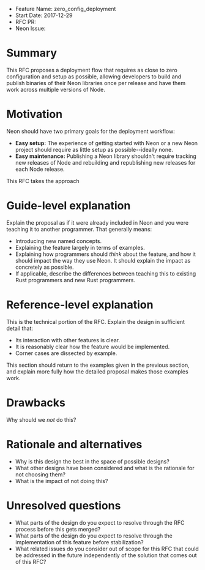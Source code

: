 - Feature Name: zero_config_deployment
- Start Date: 2017-12-29
- RFC PR: 
- Neon Issue: 

# Summary
[summary]: #summary

This RFC proposes a deployment flow that requires as close to zero configuration and setup as possible, allowing developers to build and publish binaries of their Neon libraries once per release and have them work across multiple versions of Node.

# Motivation
[motivation]: #motivation

Neon should have two primary goals for the deployment workflow:

- **Easy setup:** The experience of getting started with Neon or a new Neon project should require as little setup as possible--ideally none.
- **Easy maintenance:** Publishing a Neon library shouldn't require tracking new releases of Node and rebuilding and republishing new releases for each Node release.

This RFC takes the approach 

# Guide-level explanation
[guide-level-explanation]: #guide-level-explanation

Explain the proposal as if it were already included in Neon and you were teaching it to another programmer. That generally means:

- Introducing new named concepts.
- Explaining the feature largely in terms of examples.
- Explaining how programmers should _think_ about the feature, and how it should impact the way they use Neon. It should explain the impact as concretely as possible.
- If applicable, describe the differences between teaching this to existing Rust programmers and new Rust programmers.

# Reference-level explanation
[reference-level-explanation]: #reference-level-explanation

This is the technical portion of the RFC. Explain the design in sufficient detail that:

- Its interaction with other features is clear.
- It is reasonably clear how the feature would be implemented.
- Corner cases are dissected by example.

This section should return to the examples given in the previous section, and explain more fully how the detailed proposal makes those examples work.

# Drawbacks
[drawbacks]: #drawbacks

Why should we _not_ do this?

# Rationale and alternatives
[alternatives]: #alternatives

- Why is this design the best in the space of possible designs?
- What other designs have been considered and what is the rationale for not choosing them?
- What is the impact of not doing this?

# Unresolved questions
[unresolved]: #unresolved-questions

- What parts of the design do you expect to resolve through the RFC process before this gets merged?
- What parts of the design do you expect to resolve through the implementation of this feature before stabilization?
- What related issues do you consider out of scope for this RFC that could be addressed in the future independently of the solution that comes out of this RFC?
